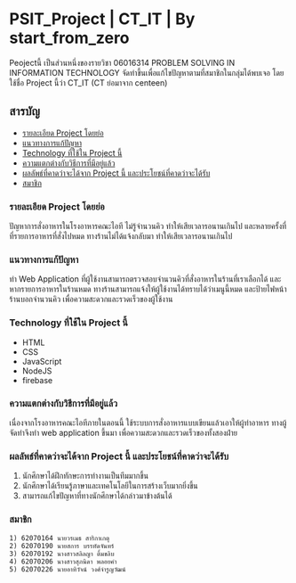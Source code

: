 # PSIT_Project | CT_IT | By start_from_zero

Peojectนี้ เป็นส่วนหนึ่งของรายวิชา 06016314 PROBLEM SOLVING IN INFORMATION TECHNOLOGY จัดทำขึ้นเพื่อแก้ไขปัญหาตามที่สมาชิกในกลุ่มได้พบเจอ โดยใช้ชื่อ Project นี้ว่า CT_IT (CT ย่อมาจาก centeen) 

## สารบัญ

* [รายละเอียด Project โดยย่อ](#รายละเอียด-Project-โดยย่อ)
* [แนวทางการแก้ปัญหา](#แนวทางการแก้ปัญหา)
* [Technology ที่ใช้ใน Project นี้](#Technology-ที่ใช้ใน-Project-นี้)
* [ความแตกต่างกับวิธีการที่มีอยู่แล้ว](#ความแตกต่างกับวิธีการที่มีอยู่แล้ว)
* [ผลลัพธ์ที่คาดว่าจะได้จาก Project นี้ และประโยชน์ที่คาดว่าจะได้รับ](#ผลลัพธ์ที่คาดว่าจะได้จาก-Project-นี้-และประโยชน์ที่คาดว่าจะได้รับ)
* [สมาชิก](#สมาชิก)



### รายละเอียด Project โดยย่อ

ปัญหาการสั่งอาหารในโรงอาหารคณะไอที ไม่รู้จำนวนคิว ทำให้เสียเวลารอนานเกินไป และหลายครั้งที่ที่รายการอาหารที่สั่งไปหมด ทางร้านไม่ได้แจ้งกลับมา ทำให้เสียเวลารอนานเกินไป



### แนวทางการแก้ปัญหา

ทำ Web Application ที่ผู้ใช้งานสามารถตรวจสอบจำนวนคิวที่สั่งอาหารในร้านที่เราเลือกได้ และหากรายการอาหารในร้านหมด ทางร้านสามารถแจ้งให้ผู้ใช้งานได้ทราบได้ว่าเมนูนี้หมด และป้ายไฟหน้าร้านบอกจำนวนคิว เพื่อความสะดวกและรวดเร็วของผู้ใช้งาน



### Technology ที่ใช้ใน Project นี้

* HTML
* CSS
* JavaScript
* NodeJS
* firebase



### ความแตกต่างกับวิธีการที่มีอยู่แล้ว

เนื่องจากโรงอาหารคณะไอทีภายในตอนนี้ ใช้ระบบการสั่งอาหารแบบเขียนแล้วเอาให้ผู้ทำอาหาร ทางผู้จัดทำจึงทำ web application ขึ้นมา เพื่อความสะดวกและรวดเร็วของทั้งสองฝ่าย



### ผลลัพธ์ที่คาดว่าจะได้จาก Project นี้ และประโยชน์ที่คาดว่าจะได้รับ

1) นักศึกษาได้ฝึกทักษะการทำงานเป็นทีมมากขึ้น
2) นักศึกษาได้เรียนรู้ภาษาและเทคโนโลยีในการสร้างเว็บมากยิ่งขึ้น
3) สามารถแก้ไขปัญหาที่ทางนักศึกษาได้กล่าวมาข้างต้นได้ 



### สมาชิก

    1) 62070164 นายวรเมธ สาริกาเกตุ        
    2) 62070190 นายสการ บรรทัดจันทร์      
    3) 62070192 นางสาวสลิลญา ติ้มขลิบ      
    4) 62070206 นางสาวสุภนิดา พลอยคำ     
    5) 62070226 นายอาทิวัจน์ วงศ์จำรูญวัฒน์


